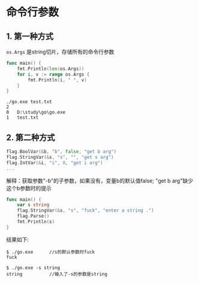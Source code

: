 # 命令行参数

## 1. 第一种方式

`os.Args` 是string切片，存储所有的命令行参数

```go
func main() {
    fmt.Println(len(os.Args))
    for i, v := range os.Args {
        fmt.Println(i, " ", v)
    }
}
```

```result
./go.exe test.txt
2
0   D:\study\go\go.exe
1   test.txt
```

## 2. 第二种方式

```go
flag.BoolVar(&b, "b", false, "get b arg")
flag.StringVar(&s, "s", "", "get s arg")
flag.IntVar(&i, "i", 0, "get i arg")
...
```

解释：获取参数"-b"的子参数，如果没有，变量b的默认值false; "get b arg"缺少这个b参数时的提示

```go
func main() {
    var s string
    flag.StringVar(&s, "s", "fuck", "enter a string .")
    flag.Parse()
    fmt.Println(s)
}
```

结果如下:

```result
$ ./go.exe      //s的默认参数时fuck
fuck

$ ./go.exe -s string
string          //输入了-s的参数是string
```